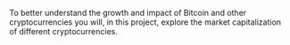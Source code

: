 To better understand the growth and impact of Bitcoin and other cryptocurrencies you will, in this project, explore the market capitalization of different cryptocurrencies.
